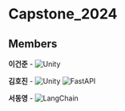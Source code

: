 # Capstone_2024

## Members

<b>이건준</b> - ![Unity](https://img.shields.io/badge/unity-%23000000.svg?style=for-the-badge&logo=unity&logoColor=white) 

<b>김호진</b> - ![Unity](https://img.shields.io/badge/unity-%23000000.svg?style=for-the-badge&logo=unity&logoColor=white) ![FastAPI](https://img.shields.io/badge/FastAPI-005571?style=for-the-badge&logo=fastapi) 

<b>서동영</b> - ![LangChain](https://img.shields.io/badge/langchain-1C3C3C?style=for-the-badge&logo=langchain&logoColor=white) 

